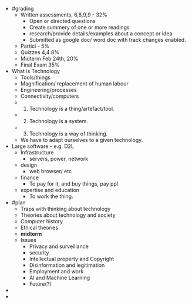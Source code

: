 - #grading
	- Written assessments, 6,8,9,9 - 32%
		- Open or directed questions
		- Create summery of one or more readings
		- research/provide details/examples about a concept or idea
		- Submitted as google doc/ word doc with track changes enabled.
	- Partici - 5%
	- Quizzes 4,4 8%
	- Midterm Feb 24th, 20%
	- Final Exam 35%
- What is Technology
	- Tools/things
	- Magnification/ replacement of human labour
	- Engineering/processes
	- Connectivity/computers
	- 1. Technology is a thing/artefact/tool.
	- 2. Technology is a system.
	- 3. Technology is a way of thinking.
	- We have to adapt ourselves to a given technology.
- Large software - e.g. D2L
	- Infrastructure
		- servers, power, network
	- design
		- web browser/ etc
	- finance
		- To pay for it, and buy things, pay ppl
	- expertise and education
		- To work the thing.
- #plan
	- Traps with thinking about technology
	- Theories about technology and society
	- Computer history
	- Ethical theories
	- __midterm__
	- Issues
		- Privacy and surveillance
		- security
		- Intellectual property and Copyright
		- Disinformation and legitimation
		- Employment and work
		- AI and Machine Learning
		- Future(?)
-
-